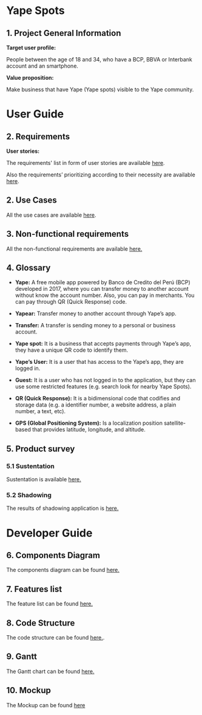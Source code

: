 # Yape Spots

## 1. Project General Information
**Target user profile:**

People between the age of 18 and 34, who have a BCP, BBVA or Interbank account and an smartphone.

**Value proposition:**

Make business that have Yape (Yape spots) visible to the Yape community.

# User Guide

## 2. Requirements
**User stories:**

The requirements' list in form of user stories are available [here](https://github.com/cs2901/yape-bcp-project-yapespots/labels/type.story).

Also the requirements’ prioritizing according to their necessity are available [here](https://github.com/cs2901/yape-bcp-project-yapespots/projects/1).


## 2. Use Cases
All the use cases are available [here](/documentation/use_case.md).

## 3. Non-functional requirements

All the non-functional requirements are available [here.](/documentation/NFR.md)

## 4. Glossary

* **Yape:**
A free mobile app powered by Banco de Credito del Perú (BCP) developed in 2017, where you can transfer money to another account without know the account number. Also, you can pay in merchants. You can pay through QR (Quick Response) code.

* **Yapear:**
Transfer money to another account through Yape’s app.

* **Transfer:**
A transfer is sending money to a personal or business account.

* **Yape spot:**
It is a business that accepts payments through Yape’s app, they have a unique QR code to identify them.

* **Yape’s User:**
It is a user that has access to the Yape’s app, they are logged in.

* **Guest:**
It is a user who has not logged in to the application, but they can use some restricted features (e.g. search look for nearby Yape Spots).

* **QR (Quick Response):**
It is a bidimensional code that codifies and storage data (e.g. a identifier number, a website address, a plain number, a text, etc).

* **GPS (Global Positioning System):**
Is a localization position satellite-based that provides latitude, longitude, and altitude.

## 5. Product survey

### 5.1 Sustentation

Sustentation is available [here.](/documentation/Product_survey/Product_Survey_Sustentation.md)

### 5.2 Shadowing

The results of shadowing application is [here.](/documentation/Product_survey/yape_spots.pdf)

# Developer Guide

## 6. Components Diagram

The components diagram can be found [here.](documentation/Components_Diagram/Components_Diagram.md)

## 7. Features list

The feature list can be found [here.](documentation/features.md)

## 8. Code Structure

The code structure can be found [here.](documentation/code_structure.md).

## 9. Gantt

The Gantt chart can be found [here.](documentation/Gantt.pdf)

## 10. Mockup

The Mockup can be found [here](https://projects.invisionapp.com/prototype/main-Activity-cjuq7glmm003dh001vjrrcyj3/play/7c7e3056)


